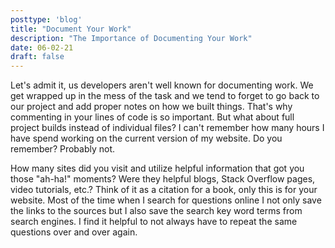 ```yaml
---
posttype: 'blog'
title: "Document Your Work"
description: "The Importance of Documenting Your Work"
date: 06-02-21
draft: false
---
```


Let's admit it, us developers aren't well known for documenting work. We get wrapped up in the mess of the task and we tend to forget to go back to our project and add proper notes on how we built things. That's why commenting in your lines of code is so important. But what about full project builds instead of individual files? I can't remember how many hours I have spend working on the current version of my website. Do you remember? Probably not. 

How many sites did you visit and utilize helpful information that got you those "ah-ha!" moments? Were they helpful blogs, Stack Overflow pages, video tutorials, etc.? Think of it as a citation for a book, only this is for your website. Most of the time when I search for questions online I not only save the links to the sources but I also save the search key word terms from search engines. I find it helpful to not always have to repeat the same questions over and over again.



